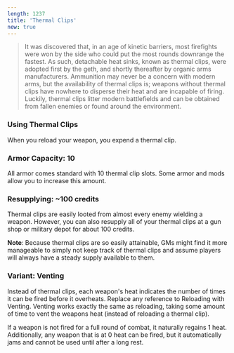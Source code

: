 ```yaml
---
length: 1237
title: 'Thermal Clips'
new: true
---
```


>It was discovered that, in an age of kinetic barriers, most firefights were won by the side who could put the most
rounds downrange the fastest. As such, detachable heat sinks, known as thermal clips, were adopted first by the geth,
and shortly thereafter by organic arms manufacturers. Ammunition may never be a concern with modern arms, but the
availability of thermal clips is; weapons without thermal clips have nowhere to disperse their heat and are incapable of
firing. Luckily, thermal clips litter modern battlefields and can be obtained from fallen enemies or found around the
environment.

### Using Thermal Clips
When you reload your weapon, you expend a thermal clip.

### Armor Capacity: 10
All armor comes standard with 10 thermal clip slots. Some armor and mods allow you to increase this amount.

### Resupplying: ~100 credits
Thermal clips are easily looted from almost every enemy wielding a weapon. However, you can also resupply all of your
thermal clips at a gun shop or military depot for about 100 credits.

__Note__: Because thermal clips are so easily attainable, GMs might find it more manageable to simply not keep track of
thermal clips and assume players will always have a steady supply available to them.

### Variant: Venting
Instead of thermal clips, each weapon's heat indicates the number of times it can be fired before it overheats. Replace 
any reference to Reloading with Venting. Venting works exactly the same as reloading, taking some amount of time to vent 
the weapons heat (instead of reloading a thermal clip).

If a weapon is not fired for a full round of combat, it naturally regains 1 heat. Additionally, any weapon that is at 0 
heat can be fired, but it automatically jams and cannot be used until after a long rest.

